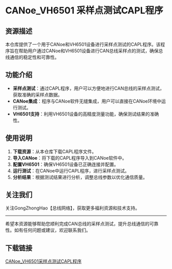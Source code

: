 # CANoe_VH6501 采样点测试CAPL程序

## 资源描述

本仓库提供了一个用于CANoe和VH6501设备进行采样点测试的CAPL程序。该程序旨在帮助用户通过CANoe和VH6501设备进行CAN总线采样点的测试，确保总线通信的稳定性和可靠性。

## 功能介绍

- **采样点测试**：通过CAPL程序，用户可以方便地进行CAN总线的采样点测试，获取准确的采样点数据。
- **CANoe集成**：程序与CANoe软件无缝集成，用户可以直接在CANoe环境中运行测试。
- **VH6501支持**：利用VH6501设备的高精度测量功能，确保测试结果的准确性。

## 使用说明

1. **下载资源**：从本仓库下载CAPL程序文件。
2. **导入CANoe**：将下载的CAPL程序导入到CANoe软件中。
3. **配置VH6501**：确保VH6501设备已正确连接并配置。
4. **运行测试**：在CANoe中运行CAPL程序，进行采样点测试。
5. **分析结果**：根据测试结果进行分析，调整总线参数以优化通信质量。

## 关注我们

关注GongZhongHao【总线网络】，获取更多福利资源和技术支持。

---

希望本资源能够帮助您顺利完成CAN总线的采样点测试，提升总线通信的可靠性。如有任何问题或建议，欢迎联系我们。

## 下载链接

[CANoe_VH6501采样点测试CAPL程序](https://pan.quark.cn/s/949cd7728eaf)